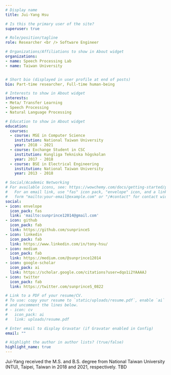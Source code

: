 ```yaml
---
# Display name
title: Jui-Yang Hsu

# Is this the primary user of the site?
superuser: true

# Role/position/tagline
role: Researcher <br /> Software Engineer

# Organizations/Affiliations to show in About widget
organizations:
- name: Speech Processing Lab
- name: Taiwan University


# Short bio (displayed in user profile at end of posts)
bio: Part-time researcher, Full-time human-being

# Interests to show in About widget
interests:
- Meta/ Transfer Learning
- Speech Processing
- Natural Language Processing

# Education to show in About widget
education:
  courses:
  - course: MSE in Computer Science
    institution: National Taiwan University
    year: 2018 - 2021
  - course: Exchange Student in CSC
    institution: Kungliga Tekniska högskolan
    year: 2017 - 2018
  - course: BSE in Electrical Engineering
    institution: National Taiwan University
    year: 2013 - 2018

# Social/Academic Networking
# For available icons, see: https://wowchemy.com/docs/getting-started/page-builder/#icons
#   For an email link, use "fas" icon pack, "envelope" icon, and a link in the
#   form "mailto:your-email@example.com" or "/#contact" for contact widget.
social:
- icon: envelope
  icon_pack: fas
  link: 'mailto:sunprince12014@gmail.com'
- icon: github
  icon_pack: fab
  link: https://github.com/sunprinceS
- icon: linkedin
  icon_pack: fab
  link: https://www.linkedin.com/in/tony-hsu/
- icon: medium
  icon_pack: fab
  link: https://medium.com/@sunprince12014
- icon: google-scholar
  icon_pack: ai
  link: https://scholar.google.com/citations?user=dqo1i2YAAAAJ
- icon: twitter
  icon_pack: fab
  link: https://twitter.com/sunprinceS_0822

# Link to a PDF of your resume/CV.
# To use: copy your resume to `static/uploads/resume.pdf`, enable `ai` icons in `params.toml`, 
# and uncomment the lines below.
# - icon: cv
#   icon_pack: ai
#   link: uploads/resume.pdf

# Enter email to display Gravatar (if Gravatar enabled in Config)
email: ""

# Highlight the author in author lists? (true/false)
highlight_name: true
---
```


Jui-Yang received the M.S. and B.S. degree from National Taiwan University (NTU), Taipei, Taiwan in 2018 and 2021, respectively. TBD

